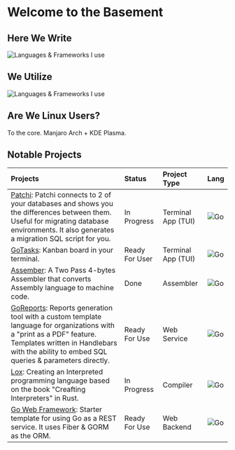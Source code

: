 # Welcome to the Basement

## Here We Write

![Languages & Frameworks I use](https://skillicons.dev/icons?i=cpp,rust,go,js,ts)

## We Utilize

![Languages & Frameworks I use](https://skillicons.dev/icons?i=nodejs,react,next,tailwind,mui,prisma,graphql,docker,aws,linux,git,mysql,postgres)

## Are We Linux Users?
To the core. Manjaro Arch + KDE Plasma.

## Notable Projects

|Projects| Status         | Project Type       |Lang|
|:---|:---------------|:-------------------|:---|
[Patchi](https://github.com/okira-e/patchi): Patchi connects to 2 of your databases and shows you the differences between them. Useful for migrating database environments. It also generates a migration SQL script for you.| In Progress    | Terminal App (TUI) |![Go](https://skillicons.dev/icons?i=go)|
[GoTasks](https://github.com/okira-e/gotasks): Kanban board in your terminal.|Ready For User| Terminal App (TUI) |![Go](https://skillicons.dev/icons?i=go)|
[Assember](https://github.com/okira-e/two-pass-sicxe-assembler): A Two Pass 4-bytes Assembler that converts Assembly language to machine code.| Done           | Assembler          |![Go](https://skillicons.dev/icons?i=go)|
|[GoReports](https://github.com/okira-e/goreports): Reports generation tool with a custom template language for organizations with a "print as a PDF" feature. Templates written in Handlebars with the ability to embed SQL queries & parameters directly.| Ready For Use  | Web Service        |![Go](https://skillicons.dev/icons?i=go)|
[Lox](https://github.com/okira-e/lox-rs): Creating an Interpreted programming language based on the book "Creafting Interpreters" in Rust.| In Progress    | Compiler           |![Go](https://skillicons.dev/icons?i=rust)|
[Go Web Framework](https://github.com/okira-e/go-as-your-backend): Starter template for using Go as a REST service. It uses Fiber & GORM as the ORM.| Ready For Use  | Web Backend        |![Go](https://skillicons.dev/icons?i=go)|

